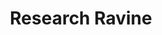 ---
layout: "project"
title: "Research Ravine"
permalink: "/research-ravine/"

video: "https://www.youtube.com/embed/Yi5lOAzYwzY"


sections:
    -   contents:
            -   text: "Research Ravine is a VR game I developed alongside my master's thesis, and as such, it makes heavy use of procedural generation. More precisely, it features terrain that is completely created with the help of an isosurface extraction algorithm called <a href=\"https://www.researchgate.net/publication/4112407_Dual_Marching_Cubes\"target=\"_blank\">Dual Marching Cubes</a> and implemented using compute shaders to utilize the power of the GPU. Another highlight of the project is the usage of an <a href=\"https://www.icaros.com/en/products/icaros-health\" target=\"_blank\">ICAROS system</a>, a bike-like contraption that allows the player to control their character by shifting their center of mass."
            -   text: "In the game, the player finds themselves in the role of a researcher stranded on a desert planet after their ship crashed. Even though they barely survived the crash, they now have to collect as many resource samples as possible to fulfill their original goal for coming to the planet or risk getting fired."
            -   text: "The gameplay loop itself has the player fly through an endless canyon to collect samples before the time runs out. Samples can be collected either by picking up research crates that got lost during the crash or through the player's proximity to the terrain, with the collection rate of the latter being affected by both the distance to the terrain and the speed of the player. To make use of the procedural nature of the environment, the player can fire a mining beam that allows them to temporarily carve a tunnel through walls and skip between different paths."

    -   heading: "What was my role?"
        contents:
            -   text: "As Research Ravine sits at the core of my master's thesis, I worked on every aspect of it and created all assets myself, with the exception of the actual sounds used for the different effects. The most noteworthy system I created in this context is probably the one responsible for the terrain generation."
            -   text: "It consists of the subdivision of the terrain into smaller chunks to allow for manageable mesh creation on the GPU without having to rebuild the entire terrain every time. To improve the performance and allow for larger view distances, I additionally implemented a level of detail system based on an octree around the player. Connecting the resulting chunks of different sizes seamlessly was by far the biggest challenge of the project. Since the chunks didn't connect well at the seams due to their varying sizes, I had to come up with a system that would not only fit that purpose but also be able to run on the GPU to keep up with the creation of the actual chunks."


links:
    -   name: "github"
        url: "https://github.com/DennisVidal/research-ravine"
        icon: "fab fa-github"

release: "May 2022"

engine:
    name: "Unity"

languages:
    -   name: "C#"

roles:
    - "Programmer"
    - "Designer"
    - "Artist"

tools:
    -   name: "Visual Studio"
    -   name: "Blender"
    -   name: "Substance Painter"
    -   name: "Gimp"

screenshots:
    - "/images/research-ravine/research-ravine-1.jpg"
    - "/images/research-ravine/research-ravine-2.jpg"
    - "/images/research-ravine/research-ravine-3.jpg"
    - "/images/research-ravine/research-ravine-4.jpg"
    - "/images/research-ravine/research-ravine-5.jpg"
    - "/images/research-ravine/research-ravine-6.jpg"
    - "/images/research-ravine/research-ravine-7.jpg"
---